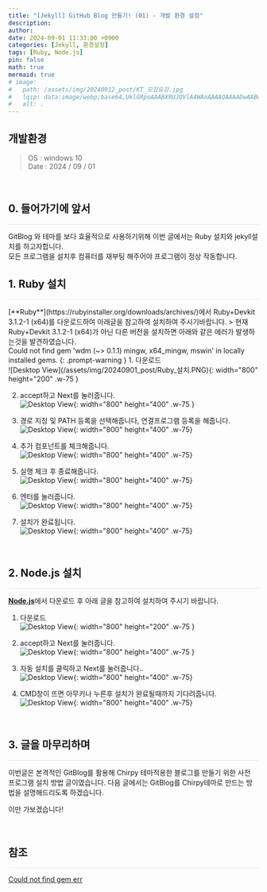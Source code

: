 ```yaml
---
title: "[Jekyll] GitHub Blog 만들기! (01) - 개발 환경 설정"
description: 
author:
date: 2024-09-01 11:33:00 +0900
categories: [Jekyll, 환경설정]
tags: [Ruby, Node.js]
pin: false
math: true
mermaid: true
# image:
#   path: /assets/img/20240912_post/KT_모집요강.jpg
#   lqip: data:image/webp;base64,UklGRpoAAABXRUJQVlA4WAoAAAAQAAAADwAABwAAQUxQSDIAAAARL0AmbZurmr57yyIiqE8oiG0bejIYEQTgqiDA9vqnsUSI6H+oAERp2HZ65qP/VIAWAFZQOCBCAAAA8AEAnQEqEAAIAAVAfCWkAALp8sF8rgRgAP7o9FDvMCkMde9PK7euH5M1m6VWoDXf2FkP3BqV0ZYbO6NA/VFIAAAA
#   alt: .
---
```


## **개발환경**
> OS : windows 10<br/>
Date : 2024 / 09 / 01

<br/>

## **0. 들어가기에 앞서**
<hr style="height: 0.5px; background-color: rgba(0, 0, 0, .1); border: none;" />
GitBlog 와 테마를 보다 효율적으로 사용하기위해 이번 글에서는 Ruby 설치와 jekyll설치를 하고자합니다.<br/>
모든 프로그램을 설치후 컴퓨터를 재부팅 해주어야 프로그램이 정상 작동합니다.

<br/>

## **1. Ruby 설치**
<hr style="height: 0.5px; background-color: rgba(0, 0, 0, .1); border: none;" />
[**Ruby**](https://rubyinstaller.org/downloads/archives/)에서 Ruby+Devkit 3.1.2-1 (x64)를 다운로드하여 아래글을 참고하여 설치하여 주시기바랍니다.
> 현재 Ruby+Devkit 3.1.2-1 (x64)가 아닌 다른 버전을 설치하면 아래와 같은 에러가 발생하는것을 발견하였습니다.<br/>
Could not find gem 'wdm (~> 0.1.1) mingw, x64_mingw, mswin' in locally installed gems.
{: .prompt-warning }
1. 다운로드<br/>
![Desktop View](/assets/img/20240901_post/Ruby_설치.PNG){: width="800" height="200" .w-75 }

2. accept하고 Next를 눌러줍니다.<br/>
![Desktop View](/assets/img/20240901_post/Ruby_install_01.JPG){: width="800" height="400" .w-75 }

3. 경로 지정 및 PATH 등록을 선택해줍니다, 연결프로그램 등록을 해줍니다.<br/>
![Desktop View](/assets/img/20240901_post/Ruby_install_02.JPG){: width="800" height="400" .w-75}

4. 추가 컴포넌트를 체크해줍니다.<br/>
![Desktop View](/assets/img/20240901_post/Ruby_install_03.JPG){: width="800" height="400" .w-75}

5. 실행 체크 후 종료해줍니다.<br/>
![Desktop View](/assets/img/20240901_post/Ruby_install_04.JPG){: width="800" height="400" .w-75}

6. 엔터를 눌러줍니다.<br/>
![Desktop View](/assets/img/20240901_post/Ruby_install_05.JPG){: width="800" height="400" .w-75}

7. 설치가 완료됩니다.<br/>
![Desktop View](/assets/img/20240901_post/Ruby_install_06.JPG){: width="800" height="400" .w-75}

<br/>

## **2. Node.js 설치**
<hr style="height: 0.5px; background-color: rgba(0, 0, 0, .1); border: none;" />

 [**Node.js**](https://nodejs.org/en/)에서 다운로드 후 아래 글을 참고하여 설치하여 주시기 바랍니다.
1. 다운로드<br/>
![Desktop View](/assets/img/20240901_post/nodejs_install_01.JPG){: width="800" height="200" .w-75 }

2. accept하고 Next를 눌러줍니다.<br/>
![Desktop View](/assets/img/20240901_post/nodejs_install_02.JPG){: width="800" height="400" .w-75 }

3. 자동 설치를 클릭하고 Next를 눌러줍니다..<br/>
![Desktop View](/assets/img/20240901_post/nodejs_install_03.JPG){: width="800" height="400" .w-75}

4. CMD창이 뜨면 아무키나 누른후 설치가 완료될때까지 기다려줍니다.<br/>
![Desktop View](/assets/img/20240901_post/nodejs_install_04.JPG){: width="800" height="400" .w-75}

<br/>

## **3. 글을 마무리하며**
<hr style="height: 0.5px; background-color: rgba(0, 0, 0, .1); border: none;" />
이번글은 본격적인 GitBlog를 활용해 Chirpy 테마적용한 블로그를 만들기 위한 사전 프로그램 설치 방법 글이였습니다.
다음 글에서는 GitBlog를 Chirpy테마로 만드는 방법을 설명해드리도록 하겠습니다.

이만 가보겠습니다!

<br/>

## **참조**
<hr style="height: 0.5px; background-color: rgba(0, 0, 0, .1); border: none;" />
<a href="https://stackoverflow.com/questions/78553132/shopify-error-coming-from-bundle-install/78617137#78617137" target="_blank">Could not find gem err</a>